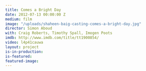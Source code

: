```yaml
---
title: Comes a Bright Day
date: 2012-07-13 00:00:00 Z
medium: film
image: "/uploads/shaheen-baig-casting-comes-a-bright-day.jpg"
director: Simon Aboud
with: Craig Roberts, Timothy Spall, Imogen Poots
imdb: http://www.imdb.com/title/tt1900854/
video: l4p41cauwa
layout: project
is-in-production: 
is-featured: 
featured-image: 
---
```


